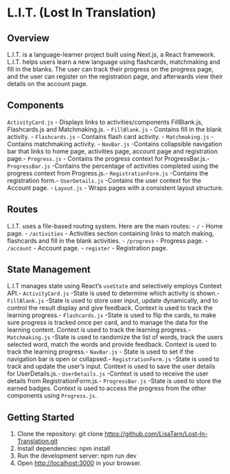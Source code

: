 # L.I.T. (Lost In Translation)

## Overview

L.I.T. is a language-learner project built using Next.js, a React framework. L.I.T. helps users learn a new language using flashcards, matchmaking and fill in the blanks.  The user can track their progress on the progress page, and the user can register on the registration page, and afterwards view their details on the account page.

## Components 

`ActivityCard.js` - Displays links to activities/components FillBlank.js, Flashcards.js and Matchmaking.js. - `FillBlank.js` - Contains fill in the blank activity.  - `Flashcards.js` - Contains flash card activity. - `Matchmaking.js` - Contains matchmaking activity. - `NavBar.js` -Contains collapsible navigation bar that links to home page, activities page, account page and registration page.- `Progress.js` - Contains the progress context for ProgressBar.js.- `ProgressBar.js` -Contains the percentage of activities completed using the progress context from Progress.js.- `RegistrationForm.js` -Contains the registration form.- `UserDetails.js` -Contains the user context for the Account page.   - `Layout.js` - Wraps pages with a consistent layout structure. 

## Routes 

L.I.T. uses a file-based routing system. Here are the main routes: - `/` - Home page. - `/activities` - Activities section containing links to match making, flashcards and fill in the blank activities. - `/progress` - Progress page. - `/account` - Account page. - `register` - Registration page. 

## State Management 

 L.I.T manages state using React’s `useState` and selectively employs Context API.- `ActivityCard.js` -State is used to determine which activity is shown.- `FillBlank.js` -State is used to store user input, update dynamically, and to control the result display and give feedback.  Context is used to track the learning progress.- `Flashcards.js` -State is used to flip the cards, to make sure progress is tracked once per card, and to manage the data for the learning content.  Context is used to track the learning progress.- `Matchmaking.js` -State is used to randomize the list of words, track the users selected word, match the words and provide feedback.  Context is used to track the learning progress.- `NavBar.js` - State is used to set if the navigation bar is open or collapsed.- `RegistrationForm.js` -State is used to track and update the user’s input.  Context is used to save the user details for UserDetails.js.- `UserDetails.js` -Context is used to receive the user details from RegistrationForm.js.- `ProgressBar.js` -State is used to store the earned badges.  Context is used to access the progress from the other components using `Progress.js`.
 
## Getting Started 

1. Clone the repository: 
git clone https://github.com/LisaTarn/Lost-In-Translation.git
2. Install dependencies: 
npm install
3. Run the development server: 
npm run dev
4. Open [http://localhost:3000](http://localhost:3000) in your browser. 


